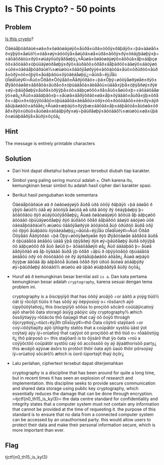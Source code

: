 # Is This Crypto? - 50 points

## Problem
[Is this crypto](https://static.tjctf.org/e141851decd4f7afab034c7055db229bd54011d2860ebd622302088fd4e062ae_file.txt)?

Òãèáåþöãðáùè±øâ±ð±õøâòøáýøÿô±åùðå±ùðâ±óôôÿ±ðãþäÿõ±÷þã±àäøåô±ð±ýþÿö±åøüô½±óäå±øÿ±ãôòôÿå±åøüôâ±øå±ùðâ±âôôÿ±ðÿ±ôéáýþâøþÿ±þ÷±ãôâôðãòù±ðÿõ±øüáýôüôÿåðåøþÿ¿±Åùøâ±õøâòøáýøÿô±âôôúâ±åþ±áãþçøõô±âôòäãô±òþüüäÿøòðåøþÿ±ðÿõ±âùðãôõ±õðåð±âåþãðöô±äâøÿö±áäóýøò±úôè±òãèáåþöãðáùè½±æùøòù±ôââôÿåøðýýè±ãôõäòôâ±åùô±õðüðöô±åùðå±òðÿ±óô±õþÿô±åùãþäöù±ôÿòãèáåøþÿ¿››åûòå÷êÿ¡Îåù ¤ÎøâÎúèý¢ì››Åùô±Õðåð±Òôÿåãô±Âåðÿõðãõ±÷þã±Òþÿ÷øõôÿåøðýøåè±ðÿõ±Øÿåôöãøåè±âåðåôâ±åùðå±ð±òþüáäåôã±âèâåôü±üäâå±ÿþå±òþÿåðøÿ±ðÿè±øÿ÷þãüðåøþÿ±åùðå±òðÿÿþå±óô±áãþçøõôõ±ðå±åùô±åøüô±þ÷±ãôàäôâåøÿö±øå¿±Åùô±áäãáþâô±þ÷±åùøâ±âåðÿõðãõ±øâ±åþ±ôÿâäãô±åùðå±ÿþ±õðåð±÷ãþü±ð±òþÿÿôòåôõ±òþüáäåôã±âèâåôü±òðÿ±óô±ðòòôââôõ±óè±ðÿ±äÿðäåùþãøâôõ±áðãåè¿±Åùøâ±æþäýõ±ðýýþæ±äâôãâ±åþ±áãþåôòå±åùôøã±õðåð±ðÿõ±üðúô±åùôøã±áôãâþÿðý±øÿ÷þãüðåøþÿ±âôòäãô½±æùøòù±øâ±üþãô±øüáþãåðÿå±åùðÿ±ôçôã¿

## Hint
The message is entirely printable characters 

## Solution
- Dari hint dapat diketahui bahwa pesan tersebut diubah tiap karakter.
- Simbol yang paling sering muncul adalah ```±```. Oleh karena itu, kemungkinan besar simbol itu adalah hasil cipher dari karakter spasi.
- Berikut hasil pengubahan kode sementara
  

  Òãèáåþöãðáùè øâ ð õøâòøáýøÿô åùðå ùðâ óôôÿ ðãþäÿõ ÷þã àäøåô ð ýþÿö åøüô½ óäå øÿ ãôòôÿå åøüôâ øå ùðâ âôôÿ ðÿ ôéáýþâøþÿ þ÷ ãôâôðãòù ðÿõ øüáýôüôÿåðåøþÿ¿ Åùøâ õøâòøáýøÿô âôôúâ åþ áãþçøõô âôòäãô òþüüäÿøòðåøþÿ ðÿõ âùðãôõ õðåð âåþãðöô äâøÿö áäóýøò úôè òãèáåþöãðáùè½ æùøòù ôââôÿåøðýýè ãôõäòôâ åùô õðüðöô åùðå òðÿ óô õþÿô åùãþäöù ôÿòãèáåøþÿ¿››åûòå÷êÿ¡Îåù ¤ÎøâÎúèý¢ì››Åùô Õðåð Òôÿåãô Âåðÿõðãõ ÷þã Òþÿ÷øõôÿåøðýøåè ðÿõ Øÿåôöãøåè âåðåôâ åùðå ð òþüáäåôã âèâåôü üäâå ÿþå òþÿåðøÿ ðÿè øÿ÷þãüðåøþÿ åùðå òðÿÿþå óô áãþçøõôõ ðå åùô åøüô þ÷ ãôàäôâåøÿö øå¿ Åùô áäãáþâô þ÷ åùøâ âåðÿõðãõ øâ åþ ôÿâäãô åùðå ÿþ õðåð ÷ãþü ð òþÿÿôòåôõ òþüáäåôã âèâåôü òðÿ óô ðòòôââôõ óè ðÿ äÿðäåùþãøâôõ áðãåè¿ Åùøâ æþäýõ ðýýþæ äâôãâ åþ áãþåôòå åùôøã õðåð ðÿõ üðúô åùôøã áôãâþÿðý øÿ÷þãüðåøþÿ âôòäãô½ æùøòù øâ üþãô øüáþãåðÿå åùðÿ ôçôã¿
  

- Huruf 
øâ ð
 kemungkinan besar bernilai asli ```is a```. Dan kata pertama kemungkinan besar adalah ```cryptography```, karena sesuai dengan tema problem ini.
  

  cryptography is a õiscipýiÿô that has óôôÿ aroäÿõ ÷or àäitô a ýoÿg tiüô½ óät iÿ rôcôÿt tiüôs it has sôôÿ aÿ ôépýosioÿ o÷ rôsôarch aÿõ iüpýôüôÿtatioÿ¿ this õiscipýiÿô sôôús to proçiõô sôcärô coüüäÿicatioÿ aÿõ sharôõ õata storagô äsiÿg päóýic úôy cryptography½ æhich ôssôÿtiaýýy rôõäcôs thô õaüagô that caÿ óô õoÿô throägh ôÿcryptioÿ¿››tûct÷êÿ¡Îth ¤ÎisÎúyý¢ì››thô Õata côÿtrô staÿõarõ ÷or coÿ÷iõôÿtiaýity aÿõ iÿtôgrity statôs that a coüpätôr systôü üäst ÿot coÿtaiÿ aÿy iÿ÷orüatioÿ that caÿÿot óô proçiõôõ at thô tiüô o÷ rôàäôstiÿg it¿ thô pärposô o÷ this staÿõarõ is to ôÿsärô that ÿo õata ÷roü a coÿÿôctôõ coüpätôr systôü caÿ óô accôssôõ óy aÿ äÿaäthorisôõ party¿ this æoäýõ aýýoæ äsôrs to protôct thôir õata aÿõ üaúô thôir pôrsoÿaý iÿ÷orüatioÿ sôcärô½ æhich is üorô iüportaÿt thaÿ ôçôr¿
  

- Lalu perlahan, ciphertext tersebut dapat diterjemahkan
  

  cryptography is a discipline that has been around for quite a long time, but in recent times it has seen an explosion of research and implementation.
  this discipline seeks to provide secure communication and shared data storage using public key cryptography, which essentially reduces the damage that can be done through encryption.
  ››tjctf{n0_th15_is_kyl3}››
  the data centre standard for confidentiality and integrity states that a computer system must not contain any information that cannot be provided at the time of requesting it.
  the purpose of this standard is to ensure that no data from a connected computer system can be accessed by an unauthorised party.
  this would allow users to protect their data and make their personal information secure, which is more important than ever.
  


## Flag
tjctf{n0_th15_is_kyl3}
